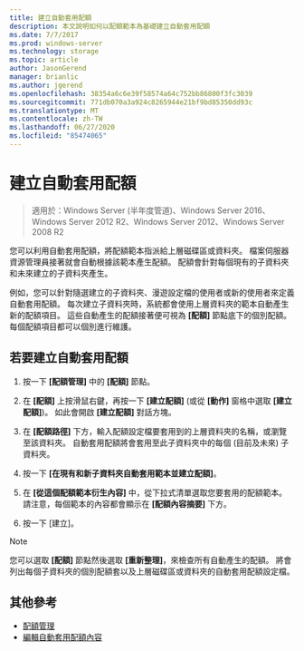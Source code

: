 ```yaml
---
title: 建立自動套用配額
description: 本文說明如何以配額範本為基礎建立自動套用配額
ms.date: 7/7/2017
ms.prod: windows-server
ms.technology: storage
ms.topic: article
author: JasonGerend
manager: brianlic
ms.author: jgerend
ms.openlocfilehash: 38354a6c6e39f58574a64c752bb86800f3fc3039
ms.sourcegitcommit: 771db070a3a924c8265944e21bf9bd85350dd93c
ms.translationtype: MT
ms.contentlocale: zh-TW
ms.lasthandoff: 06/27/2020
ms.locfileid: "85474065"
---
```

# <a name="create-an-auto-apply-quota"></a>建立自動套用配額

> 適用於：Windows Server (半年度管道)、Windows Server 2016、Windows Server 2012 R2、Windows Server 2012、Windows Server 2008 R2

您可以利用自動套用配額，將配額範本指派給上層磁碟區或資料夾。 檔案伺服器資源管理員接著就會自動根據該範本產生配額。 配額會針對每個現有的子資料夾和未來建立的子資料夾產生。

例如，您可以針對隨選建立的子資料夾、漫遊設定檔的使用者或新的使用者來定義自動套用配額。 每次建立子資料夾時，系統都會使用上層資料夾的範本自動產生新的配額項目。 這些自動產生的配額接著便可視為 **\[配額\]** 節點底下的個別配額。 每個配額項目都可以個別進行維護。

## <a name="to-create-an-auto-apply-quota"></a>若要建立自動套用配額

1.  按一下 **\[配額管理\]** 中的 **\[配額\]** 節點。

2.  在 **\[配額\]** 上按滑鼠右鍵，再按一下 **\[建立配額\]** (或從 **\[動作\]** 窗格中選取 **\[建立配額\]**)。 如此會開啟 **\[建立配額\]** 對話方塊。

3.  在 **\[配額路徑\]** 下方，輸入配額設定檔要套用到的上層資料夾的名稱，或瀏覽至該資料夾。 自動套用配額將會套用至此子資料夾中的每個 (目前及未來) 子資料夾。

4.  按一下 **\[在現有和新子資料夾自動套用範本並建立配額\]**。

5.  在 **\[從這個配額範本衍生內容\]** 中，從下拉式清單選取您要套用的配額範本。 請注意，每個範本的內容都會顯示在 **\[配額內容摘要\]** 下方。

6.  按一下 [建立]。

> [!Note]
> 您可以選取 **\[配額\]** 節點然後選取 **\[重新整理\]**，來檢查所有自動產生的配額。 將會列出每個子資料夾的個別配額套以及上層磁碟區或資料夾的自動套用配額設定檔。

## <a name="additional-references"></a>其他參考

-   [配額管理](quota-management.md)
-   [編輯自動套用配額內容](edit-auto-apply-quota-properties.md)
